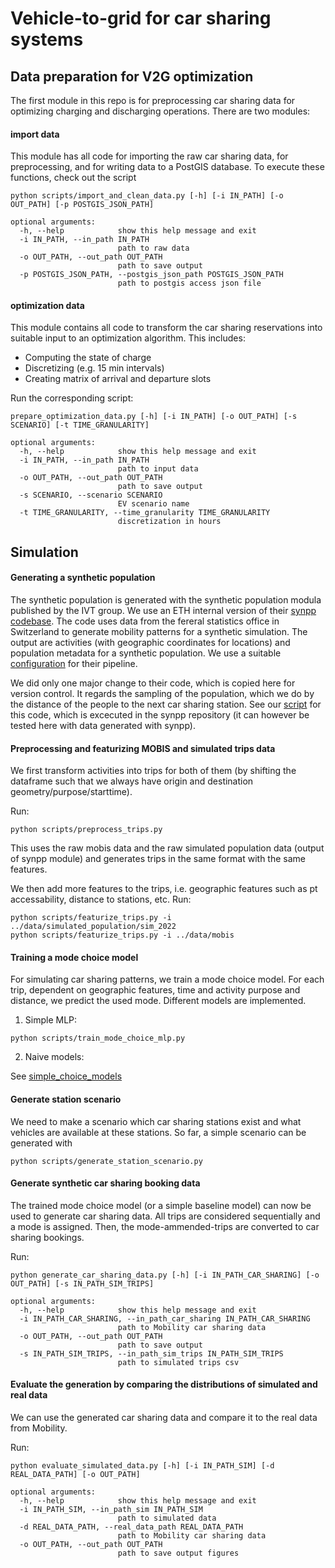 # Vehicle-to-grid for car sharing systems

## Data preparation for V2G optimization

The first module in this repo is for preprocessing car sharing data for optimizing charging and discharging operations. There are two modules:

#### import data

This module has all code for importing the raw car sharing data, for preprocessing, and for writing data to a PostGIS database. To execute these functions, check out the script
```
python scripts/import_and_clean_data.py [-h] [-i IN_PATH] [-o OUT_PATH] [-p POSTGIS_JSON_PATH]

optional arguments:
  -h, --help            show this help message and exit
  -i IN_PATH, --in_path IN_PATH
                        path to raw data
  -o OUT_PATH, --out_path OUT_PATH
                        path to save output
  -p POSTGIS_JSON_PATH, --postgis_json_path POSTGIS_JSON_PATH
                        path to postgis access json file
```

#### optimization data

This module contains all code to transform the car sharing reservations into suitable input to an optimization algorithm. This includes:
* Computing the state of charge
* Discretizing (e.g. 15 min intervals)
* Creating matrix of arrival and departure slots

Run the corresponding script:
```
prepare_optimization_data.py [-h] [-i IN_PATH] [-o OUT_PATH] [-s SCENARIO] [-t TIME_GRANULARITY]

optional arguments:
  -h, --help            show this help message and exit
  -i IN_PATH, --in_path IN_PATH
                        path to input data
  -o OUT_PATH, --out_path OUT_PATH
                        path to save output
  -s SCENARIO, --scenario SCENARIO
                        EV scenario name
  -t TIME_GRANULARITY, --time_granularity TIME_GRANULARITY
                        discretization in hours
```

## Simulation

#### Generating a synthetic population

The synthetic population is generated with the synthetic population modula published by the IVT group. We use an ETH internal version of their [synpp codebase](https://github.com/eqasim-org/synpp). The code uses data from the fereral statistics office in Switzerland to generate mobility patterns for a synthetic simulation. The output are activities (with geographic coordinates for locations) and population metadata for a synthetic population. We use a suitable [configuration](v2g4carsharing/simulate/config.yml) for their pipeline.

We did only one major change to their code, which is copied here for version control. It regards the sampling of the population, which we do by the distance of the people to the next car sharing station. See our [script](v2g4carsharing/simulate/draw_car_sharing_population.py) for this code, which is excecuted in the synpp repository (it can however be tested here with data generated with synpp).

#### Preprocessing and featurizing MOBIS and simulated trips data

We first transform activities into trips for both of them (by shifting the dataframe such that we always have origin and destination geometry/purpose/starttime). 

Run:
```
python scripts/preprocess_trips.py
```
This uses the raw mobis data and the raw simulated population data (output of synpp module) and generates trips in the same format with the same features.

We then add more features to the trips, i.e. geographic features such as pt accessability, distance to stations, etc.
Run:
```
python scripts/featurize_trips.py -i ../data/simulated_population/sim_2022
python scripts/featurize_trips.py -i ../data/mobis
```

#### Training a mode choice model

For simulating car sharing patterns, we train a mode choice model. For each trip, dependent on geographic features, time and activity purpose and distance, we predict the used mode. 
Different models are implemented. 

1) Simple MLP:

```
python scripts/train_mode_choice_mlp.py
```

2) Naive models:

See [simple_choice_models](v2g4carsharing/mode_choice_model/simple_choice_models.py)

#### Generate station scenario

We need to make a scenario which car sharing stations exist and what vehicles are available at these stations. So far, a simple scenario can be generated with
```
python scripts/generate_station_scenario.py
```

#### Generate synthetic car sharing booking data

The trained mode choice model (or a simple baseline model) can now be used to generate car sharing data. All trips are considered sequentially and a mode is assigned. Then, the mode-ammended-trips are converted to car sharing bookings.

Run:

```
python generate_car_sharing_data.py [-h] [-i IN_PATH_CAR_SHARING] [-o OUT_PATH] [-s IN_PATH_SIM_TRIPS]

optional arguments:
  -h, --help            show this help message and exit
  -i IN_PATH_CAR_SHARING, --in_path_car_sharing IN_PATH_CAR_SHARING
                        path to Mobility car sharing data
  -o OUT_PATH, --out_path OUT_PATH
                        path to save output
  -s IN_PATH_SIM_TRIPS, --in_path_sim_trips IN_PATH_SIM_TRIPS
                        path to simulated trips csv
```

#### Evaluate the generation by comparing the distributions of simulated and real data

We can use the generated car sharing data and compare it to the real data from Mobility.

Run:
```
python evaluate_simulated_data.py [-h] [-i IN_PATH_SIM] [-d REAL_DATA_PATH] [-o OUT_PATH]

optional arguments:
  -h, --help            show this help message and exit
  -i IN_PATH_SIM, --in_path_sim IN_PATH_SIM
                        path to simulated data
  -d REAL_DATA_PATH, --real_data_path REAL_DATA_PATH
                        path to Mobility car sharing data
  -o OUT_PATH, --out_path OUT_PATH
                        path to save output figures
```